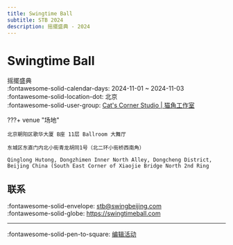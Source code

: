 ```yaml
---
title: Swingtime Ball
subtitle: STB 2024
description: 摇擺盛典 - 2024
---
```


# Swingtime Ball 

摇擺盛典  
:fontawesome-solid-calendar-days: 2024-11-01 ~ 2024-11-03  
:fontawesome-solid-location-dot: 北京  
:fontawesome-solid-user-group: [Cat's Corner Studio | 猫角工作室](https://swing.kids/zh_CN/cats-corner-studio)  


???+ venue "场地"

    北京朝阳区歌华大厦 B座 11层 Ballroom 大舞厅  
      
    东城区东直门内北小街青龙胡同1号（北二环小街桥西南角）  
      
    Qinglong Hutong, Dongzhimen Inner North Alley, Dongcheng District, Beijing China (South East Corner of Xiaojie Bridge North 2nd Ring  

## 联系

:fontawesome-solid-envelope: <stb@swingbeijing.com>  
:fontawesome-solid-globe: <https://swingtimeball.com>  

---

:fontawesome-solid-pen-to-square: [编辑活动](https://github.com/swingdance/events/issues/new?assignees=&labels=update+event&projects=&template=03-update_entity.yml&title=Update%20Event%3A%202024%2Fzh_CN%20%E2%80%A2%20Swingtime%20Ball&region=zh_CN&year=2024&id=swingtime-ball-2024&name=Swingtime%20Ball&org_id=cats-corner-studio)
